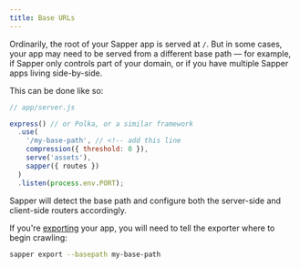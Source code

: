 ```yaml
---
title: Base URLs
---
```


Ordinarily, the root of your Sapper app is served at `/`. But in some cases, your app may need to be served from a different base path — for example, if Sapper only controls part of your domain, or if you have multiple Sapper apps living side-by-side.

This can be done like so:

```js
// app/server.js

express() // or Polka, or a similar framework
  .use(
    '/my-base-path', // <!-- add this line
    compression({ threshold: 0 }),
    serve('assets'),
    sapper({ routes })
  )
  .listen(process.env.PORT);
```

Sapper will detect the base path and configure both the server-side and client-side routers accordingly.

If you're [exporting](guide#exporting) your app, you will need to tell the exporter where to begin crawling:

```bash
sapper export --basepath my-base-path
```